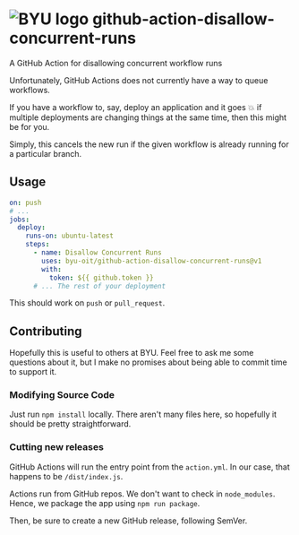 # ![BYU logo](https://www.hscripts.com/freeimages/logos/university-logos/byu/byu-logo-clipart-128.gif) github-action-disallow-concurrent-runs
A GitHub Action for disallowing concurrent workflow runs

Unfortunately, GitHub Actions does not currently have a way to queue workflows.

If you have a workflow to, say, deploy an application and it goes :boom: if multiple deployments are changing things at the same time, then this might be for you.

Simply, this cancels the new run if the given workflow is already running for a particular branch.

## Usage

```yaml
on: push
# ...
jobs:
  deploy:
    runs-on: ubuntu-latest
    steps:
      - name: Disallow Concurrent Runs
        uses: byu-oit/github-action-disallow-concurrent-runs@v1
        with:
          token: ${{ github.token }}
      # ... The rest of your deployment
```

This should work on `push` or `pull_request`.

## Contributing
Hopefully this is useful to others at BYU. Feel free to ask me some questions about it, but I make no promises about being able to commit time to support it.

### Modifying Source Code

Just run `npm install` locally. There aren't many files here, so hopefully it should be pretty straightforward.

### Cutting new releases

GitHub Actions will run the entry point from the `action.yml`. In our case, that happens to be `/dist/index.js`.

Actions run from GitHub repos. We don't want to check in `node_modules`. Hence, we package the app using `npm run package`.

Then, be sure to create a new GitHub release, following SemVer.
